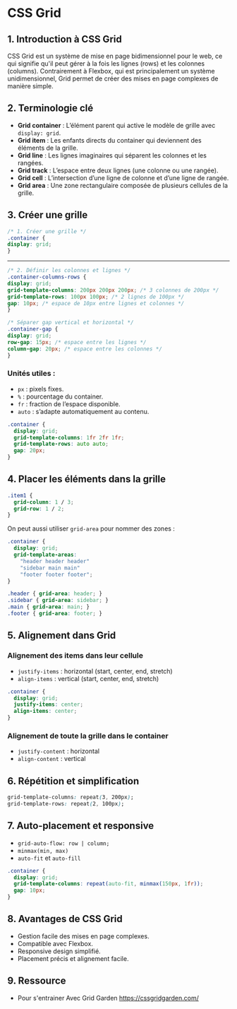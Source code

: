 # CSS Grid

## 1. Introduction à CSS Grid

CSS Grid est un système de mise en page bidimensionnel pour le web, ce qui signifie qu'il peut gérer à la fois les lignes (rows) et les colonnes (columns). Contrairement à Flexbox, qui est principalement un système unidimensionnel, Grid permet de créer des mises en page complexes de manière simple.

## 2. Terminologie clé

* **Grid container** : L’élément parent qui active le modèle de grille avec `display: grid`.
* **Grid item** : Les enfants directs du container qui deviennent des éléments de la grille.
* **Grid line** : Les lignes imaginaires qui séparent les colonnes et les rangées.
* **Grid track** : L’espace entre deux lignes (une colonne ou une rangée).
* **Grid cell** : L’intersection d’une ligne de colonne et d’une ligne de rangée.
* **Grid area** : Une zone rectangulaire composée de plusieurs cellules de la grille.

## 3. Créer une grille

```css
/* 1. Créer une grille */
.container {
display: grid;
}
```
---

```css
/* 2. Définir les colonnes et lignes */
.container-columns-rows {
display: grid;
grid-template-columns: 200px 200px 200px; /* 3 colonnes de 200px */
grid-template-rows: 100px 100px; /* 2 lignes de 100px */
gap: 10px; /* espace de 10px entre lignes et colonnes */
}
```

```css
/* Séparer gap vertical et horizontal */
.container-gap {
display: grid;
row-gap: 15px; /* espace entre les lignes */
column-gap: 20px; /* espace entre les colonnes */
}
```

### Unités utiles :

* `px` : pixels fixes.
* `%` : pourcentage du container.
* `fr` : fraction de l’espace disponible.
* `auto` : s’adapte automatiquement au contenu.

```css
.container {
  display: grid;
  grid-template-columns: 1fr 2fr 1fr;
  grid-template-rows: auto auto;
  gap: 20px;
}
```

## 4. Placer les éléments dans la grille

```css
.item1 {
  grid-column: 1 / 3;
  grid-row: 1 / 2;
}
```

On peut aussi utiliser `grid-area` pour nommer des zones :

```css
.container {
  display: grid;
  grid-template-areas:
    "header header header"
    "sidebar main main"
    "footer footer footer";
}

.header { grid-area: header; }
.sidebar { grid-area: sidebar; }
.main { grid-area: main; }
.footer { grid-area: footer; }
```

## 5. Alignement dans Grid

### Alignement des items dans leur cellule

* `justify-items` : horizontal (start, center, end, stretch)
* `align-items` : vertical (start, center, end, stretch)

```css
.container {
  display: grid;
  justify-items: center;
  align-items: center;
}
```

### Alignement de toute la grille dans le container

* `justify-content` : horizontal
* `align-content` : vertical

## 6. Répétition et simplification

```css
grid-template-columns: repeat(3, 200px);
grid-template-rows: repeat(2, 100px);
```

## 7. Auto-placement et responsive

* `grid-auto-flow: row | column;`
* `minmax(min, max)`
* `auto-fit` et `auto-fill`

```css
.container {
  display: grid;
  grid-template-columns: repeat(auto-fit, minmax(150px, 1fr));
  gap: 10px;
}
```

## 8. Avantages de CSS Grid

* Gestion facile des mises en page complexes.
* Compatible avec Flexbox.
* Responsive design simplifié.
* Placement précis et alignement facile.

## 9. Ressource

- Pour s'entrainer Avec Grid Garden https://cssgridgarden.com/
